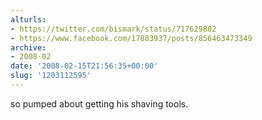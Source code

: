 ```yaml
---
alturls:
- https://twitter.com/bismark/status/717629802
- https://www.facebook.com/17803937/posts/856463473349
archive:
- 2008-02
date: '2008-02-15T21:56:35+00:00'
slug: '1203112595'
---
```


so pumped about getting his shaving tools.

